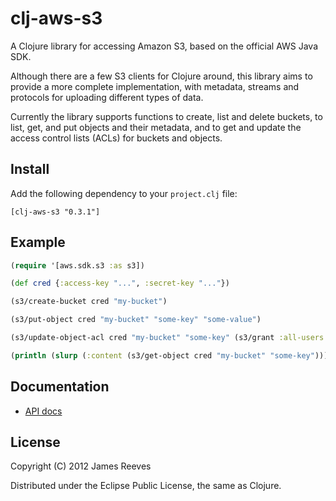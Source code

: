# clj-aws-s3

A Clojure library for accessing Amazon S3, based on the official AWS
Java SDK.

Although there are a few S3 clients for Clojure around, this library
aims to provide a more complete implementation, with metadata, streams
and protocols for uploading different types of data.

Currently the library supports functions to create, list and delete
buckets, to list, get, and put objects and their metadata, and to get
and update the access control lists (ACLs) for buckets and objects.

## Install

Add the following dependency to your `project.clj` file:

    [clj-aws-s3 "0.3.1"]

## Example

```clojure
(require '[aws.sdk.s3 :as s3])

(def cred {:access-key "...", :secret-key "..."})

(s3/create-bucket cred "my-bucket")

(s3/put-object cred "my-bucket" "some-key" "some-value")

(s3/update-object-acl cred "my-bucket" "some-key" (s3/grant :all-users :read))

(println (slurp (:content (s3/get-object cred "my-bucket" "some-key"))))
```

## Documentation

* [API docs](http://weavejester.github.com/clj-aws-s3/)

## License

Copyright (C) 2012 James Reeves

Distributed under the Eclipse Public License, the same as Clojure.

